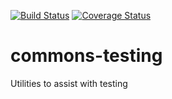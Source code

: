 [![Build Status](https://travis-ci.org/marccarre/commons-testing.png?branch=master)](https://travis-ci.org/marccarre/commons-testing) [![Coverage Status](https://coveralls.io/repos/marccarre/commons-testing/badge.png)](https://coveralls.io/r/marccarre/commons-testing)


commons-testing
===============

Utilities to assist with testing
